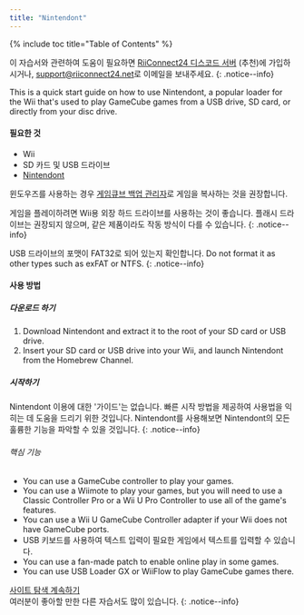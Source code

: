 ```yaml
---
title: "Nintendont"
---
```


{% include toc title="Table of Contents" %}

이 자습서와 관련하여 도움이 필요하면 [RiiConnect24 디스코드 서버](https://discord.gg/rc24) (추천)에 가입하시거나, [support@riiconnect24.net](mailto:support@riiconnect24.net)로 이메일을 보내주세요.
{: .notice--info}

This is a quick start guide on how to use Nintendont, a popular loader for the Wii that's used to play GameCube games from a USB drive, SD card, or directly from your disc drive.

#### 필요한 것

- Wii
- SD 카드 및 USB 드라이브
- [Nintendont](https://oscwii.org/library/app/Nintendont)

윈도우즈를 사용하는 경우 [게임큐브 백업 관리자](https://github.com/AxionDrak/GameCube-Backup-Manager/releases)로 게임을 복사하는 것을 권장합니다.

게임을 플레이하려면 Wii용 외장 하드 드라이브를 사용하는 것이 좋습니다. 플래시 드라이브는 권장되지 않으며, 같은 제품이라도 작동 방식이 다를 수 있습니다.
{: .notice--info}

USB 드라이브의 포맷이 FAT32로 되어 있는지 확인합니다. Do not format it as other types such as exFAT or NTFS.
{: .notice--info}


#### 사용 방법

##### 다운로드 하기

1. Download Nintendont and extract it to the root of your SD card or USB drive.
1. Insert your SD card or USB drive into your Wii, and launch Nintendont from the Homebrew Channel.

##### 시작하기

Nintendont 이용에 대한 '가이드'는 없습니다. 빠른 시작 방법을 제공하여 사용법을 익히는 데 도움을 드리기 위한 것입니다. Nintendont를 사용해보면 Nintendont의 모든 훌륭한 기능을 파악할 수 있을 것입니다.
{: .notice--info}

###### 핵심 기능

- You can use a GameCube controller to play your games.
- You can use a Wiimote to play your games, but you will need to use a Classic Controller Pro or a Wii U Pro Controller to use all of the game's features.
- You can use a Wii U GameCube Controller adapter if your Wii does not have GameCube ports.
- USB 키보드를 사용하여 텍스트 입력이 필요한 게임에서 텍스트를 입력할 수 있습니다.
- You can use a fan-made patch to enable online play in some games.
- You can use USB Loader GX or WiiFlow to play GameCube games there.

[사이트 탐색 계속하기](site-navigation)<br> 여러분이 좋아할 만한 다른 자습서도 많이 있습니다.
{: .notice--info}
